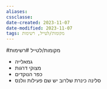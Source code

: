 ```yaml
---
aliases: 
cssclasse: 
date-created: 2023-11-07
date-modified: 2023-11-07
tags: מקומות/לטייל, רשימות
---
```

#מקומות/לטייל #רשימות 

- גמאלייה
- מצוקי דרגות
- כפר הנוקדים
- סלינה כינרת שלרוב יש שם פעילות וולנס
 
